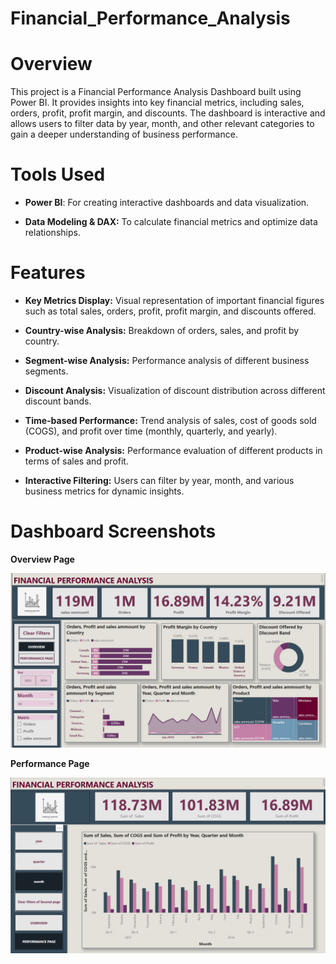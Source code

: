 # Financial_Performance_Analysis

# Overview

This project is a Financial Performance Analysis Dashboard built using Power BI. It provides insights into key financial metrics, including sales, orders, profit, profit margin, and discounts. The dashboard is interactive and allows users to filter data by year, month, and other relevant categories to gain a deeper understanding of business performance.

# Tools Used

- **Power BI**: For creating interactive dashboards and data visualization.

- **Data Modeling & DAX:** To calculate financial metrics and optimize data relationships.

# Features

- **Key Metrics Display:** Visual representation of important financial figures such as total sales, orders, profit, profit margin, and discounts offered.

- **Country-wise Analysis:** Breakdown of orders, sales, and profit by country.

- **Segment-wise Analysis:** Performance analysis of different business segments.

- **Discount Analysis:** Visualization of discount distribution across different discount bands.

- **Time-based Performance:** Trend analysis of sales, cost of goods sold (COGS), and profit over time (monthly, quarterly, and yearly).

- **Product-wise Analysis:** Performance evaluation of different products in terms of sales and profit.

- **Interactive Filtering:** Users can filter by year, month, and various business metrics for dynamic insights.


# Dashboard Screenshots

**Overview Page**

<img src = "Overview page.png">

**Performance Page**

<img src = "Performance page.png">

